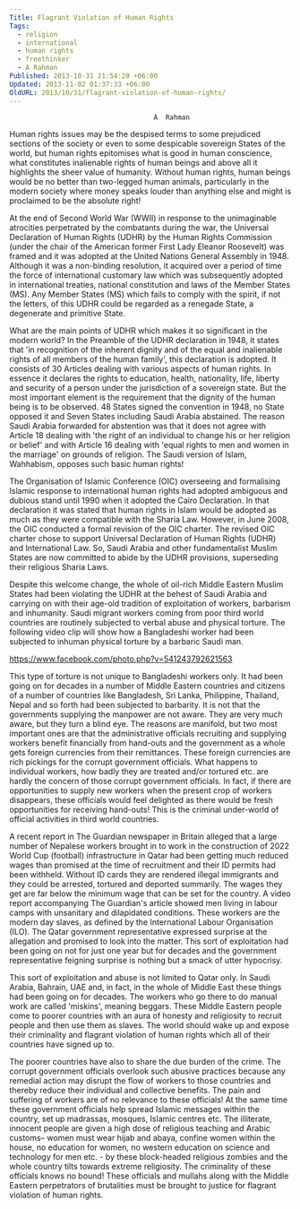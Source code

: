 ```yaml
---
Title: Flagrant Violation of Human Rights
Tags:
  - religion
  - international
  - human rights
  - freethinker
  - A Rahman
Published: 2013-10-31 21:54:20 +06:00
Updated: 2013-11-02 01:37:33 +06:00
OldURL: 2013/10/31/flagrant-violation-of-human-rights/
---
```



										A  Rahman

Human rights issues may be the despised terms to some prejudiced sections of the society or even to some despicable sovereign States of the world, but human rights epitomises what is good in human conscience, what constitutes inalienable rights of human beings and above all it highlights the sheer value of humanity. Without human rights, human beings would be no better than two-legged human animals, particularly in the modern society where money speaks louder than anything else and might is proclaimed to be the absolute right!

At the end of Second World War (WWII) in response to the unimaginable atrocities perpetrated by the combatants during the war, the Universal Declaration of Human Rights (UDHR) by the Human Rights Commission (under the chair of the American former First Lady Eleanor Roosevelt) was framed and it was adopted at the United Nations General Assembly in 1948. Although it was a non-binding resolution, it acquired over a period of time the force of international customary law which was subsequently adopted in international treaties, national constitution and laws of the Member States (MS). Any Member States (MS) which fails to comply with the spirit, if not the letters, of this UDHR could be regarded as a renegade State, a degenerate and primitive State.

What are the main points of UDHR which makes it so significant in the modern world? In the Preamble of the UDHR declaration in 1948, it states that 'in recognition of the inherent dignity and of the equal and inalienable rights of all members of the human family', this declaration is adopted. It consists of 30 Articles dealing with various aspects of human rights. In essence it declares the rights to education, health, nationality, life, liberty and security of a person under the jurisdiction of a sovereign state. But the most important element is the requirement that the dignity of the human being is to be observed. 48 States signed the convention in 1948, no State opposed it and Seven States including Saudi Arabia abstained. The reason Saudi Arabia forwarded for abstention was that it does not agree with Article 18 dealing with 'the right of an individual to change his or her religion or belief' and with Article 16 dealing with 'equal rights to men and women in the marriage' on grounds of religion. The Saudi version of Islam, Wahhabism, opposes such basic human rights!

The Organisation of Islamic Conference (OIC) overseeing and formalising Islamic response to international human rights had adopted ambiguous and dubious stand until 1990 when it adopted the Cairo Declaration. In that declaration it was stated that human rights in Islam would be adopted as much as they were compatible with the Sharia Law. However, in June 2008, the OIC conducted a formal revision of the OIC charter. The revised OIC charter chose to support Universal Declaration of Human Rights (UDHR) and International Law. So, Saudi Arabia and other fundamentalist Muslim States are now committed to abide by the UDHR provisions, superseding their religious Sharia Laws.

Despite this welcome change, the whole of oil-rich Middle Eastern Muslim States had been violating the UDHR at the behest of Saudi Arabia and carrying on with their age-old tradition of exploitation of workers, barbarism and inhumanity. Saudi migrant workers coming from poor third world countries are routinely subjected to verbal abuse and physical torture. The following video clip will show how a Bangladeshi worker had been subjected to inhuman physical torture by a barbaric Saudi man. 

https://www.facebook.com/photo.php?v=541243792621563 

This type of torture is not unique to Bangladeshi workers only. It had been going on for decades in a number of Middle Eastern countries and citizens of a number of countries like Bangladesh, Sri Lanka, Philippine, Thailand, Nepal and so forth had been subjected to barbarity. It is not that the governments supplying the manpower are not aware. They are very much aware, but they turn a blind eye. The reasons are manifold, but two most important ones are that the administrative officials recruiting and supplying workers benefit financially from hand-outs and the government as a whole gets foreign currencies from their remittances. These foreign currencies are rich pickings for the corrupt government officials. What happens to individual workers, how badly they are treated and/or tortured etc. are hardly the concern of those corrupt government officials. In fact, if there are opportunities to supply new workers when the present crop of workers disappears, these officials would feel delighted as there would be fresh opportunities for receiving hand-outs! This is the criminal under-world of official activities in third world countries.  

A recent report in The Guardian newspaper in Britain alleged that a large number of Nepalese workers brought in to work in the construction of 2022 World Cup (football) infrastructure in Qatar had been getting much reduced wages than promised at the time of recruitment and their ID permits had been withheld. Without ID cards they are rendered illegal immigrants and they could be arrested, tortured and deported summarily. The wages they get are far below the minimum wage that can be set for the country. A video report accompanying The Guardian's article showed men living in labour camps with unsanitary and dilapidated conditions. These workers are the modern day slaves, as defined by the International Labour Organisation (ILO). The Qatar government representative expressed surprise at the allegation and promised to look into the matter. This sort of exploitation had been going on not for just one year but for decades and the government representative feigning surprise is nothing but a smack of utter hypocrisy.

This sort of exploitation and abuse is not limited to Qatar only. In Saudi Arabia, Bahrain, UAE and, in fact, in the whole of Middle East these things had been going on for decades. The workers who go there to do manual work are called 'miskins', meaning beggars. These Middle Eastern people come to poorer countries with an aura of honesty and religiosity to recruit people and then use them as slaves. The world should wake up and expose their criminality and flagrant violation of human rights which all of their countries have signed up to.

The poorer countries have also to share the due burden of the crime. The corrupt government officials overlook such abusive practices because any remedial action may disrupt the flow of workers to those countries and thereby reduce their individual and collective benefits. The pain and suffering of workers are of no relevance to these officials!  At the same time these government officials help spread Islamic messages within the country, set up madrassas, mosques, Islamic centres etc. The illiterate, innocent people are given a high dose of religious teaching and Arabic customs– women must wear hijab and abaya, confine women within the house, no education for women, no western education on science and technology for men etc. - by these block-headed religious zombies and the whole country tilts towards extreme religiosity. The criminality of these officials knows no bound! These officials and mullahs along with the Middle Eastern perpetrators of brutalities must be brought to justice for flagrant violation of human rights. 
